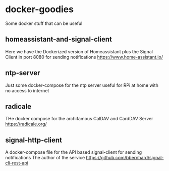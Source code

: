# docker-goodies
Some docker stuff that can be useful

## homeassistant-and-signal-client
Here we have the Dockerized version of Homeassistant plus the Signal Client in port 8080 for sending notifications
https://www.home-assistant.io/

## ntp-server
Just some docker-compose for the  ntp server useful for RPi at home with no access to internet

## radicale
THe docker compose for the archifamous CalDAV and CardDAV Server 
https://radicale.org/

## signal-http-client
A docker-compose file for the API based signal-client for sending notifications
The author of the service https://github.com/bbernhard/signal-cli-rest-api

